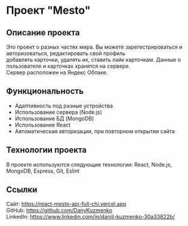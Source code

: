 # Проект "Mesto"

## Описание проекта
Это проект о разных частях мира. Вы можете зарегестрироваться и авторизоваться, редактировать свой профиль  
добавлять карточки, удалять их, ставить лайк карточкам. Данные о пользователе и карточках хранятся на сервере.  
Сервер расположен на Яндекс Облаке.

## Функциональность
* Адаптивность под разные устройства
* Использование сервера (Node.js)
* Использование БД (MongoDB)
* Использование React
* Автоматическая авторизации, при повторном открытии сайта

## Технологии проекта
В проекте используются следующие технологии: React, Node.js, MongoDB, Express, Git, Eslint

## Ссылки
Сайт: https://react-mesto-api-full-chi.vercel.app  
GitHub: https://github.com/DanyKuzmenko  
LinkedIn: https://www.linkedin.com/in/daniil-kuzmenko-30a33822b/
